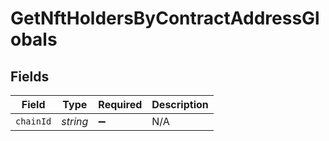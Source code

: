 # GetNftHoldersByContractAddressGlobals


## Fields

| Field              | Type               | Required           | Description        |
| ------------------ | ------------------ | ------------------ | ------------------ |
| `chainId`          | *string*           | :heavy_minus_sign: | N/A                |